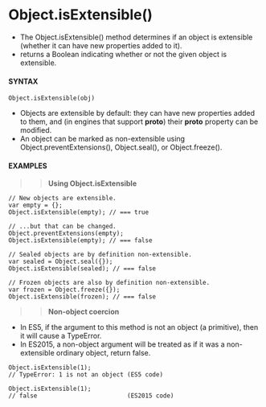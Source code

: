 # Object.isExtensible()

- The Object.isExtensible() method determines if an object is extensible (whether it can have new properties added to it).
- returns a Boolean indicating whether or not the given object is extensible.

#### **SYNTAX**

```
Object.isExtensible(obj)
```

- Objects are extensible by default: they can have new properties added to them, and (in engines that support **proto**) their **proto** property can be modified.
- An object can be marked as non-extensible using Object.preventExtensions(), Object.seal(), or Object.freeze().

#### **EXAMPLES**

> > **Using Object.isExtensible**

```
// New objects are extensible.
var empty = {};
Object.isExtensible(empty); // === true

// ...but that can be changed.
Object.preventExtensions(empty);
Object.isExtensible(empty); // === false

// Sealed objects are by definition non-extensible.
var sealed = Object.seal({});
Object.isExtensible(sealed); // === false

// Frozen objects are also by definition non-extensible.
var frozen = Object.freeze({});
Object.isExtensible(frozen); // === false
```

> > **Non-object coercion**

- In ES5, if the argument to this method is not an object (a primitive), then it will cause a TypeError.
- In ES2015, a non-object argument will be treated as if it was a non-extensible ordinary object, return false.

```
Object.isExtensible(1);
// TypeError: 1 is not an object (ES5 code)

Object.isExtensible(1);
// false                         (ES2015 code)
```
